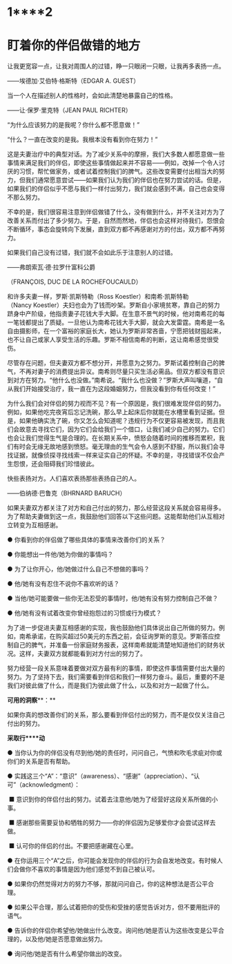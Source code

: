    

# **1****2**

# **盯****着****你****的****伴****侣****做****错****的****地****方**

让我更宽容一点，让我对周围人的过错，睁一只眼闭一只眼，让我再多表扬一点。

——埃德加·艾伯特·格斯特（EDGAR A. GUEST）

当一个人在描述别人的性格时，会如此清楚地暴露自己的性格。

——让·保罗·里克特（JEAN PAUL RICHTER）

“为什么应该努力的是我呢？你什么都不愿意做！”

“什么？一直在改变的是我。我根本没有看到你在努力！”

这是夫妻治疗中的典型对话。为了减少关系中的摩擦，我们大多数人都愿意做一些事情来满足我们的伴侣，即使这些事情做起来并不容易——例如，改掉一个令人讨厌的习惯，帮忙做家务，或者试着控制我们的脾气。这些改变需要付出相当大的努力，但我们通常愿意尝试——如果我们认为我们的伴侣也在努力尝试的话。但是，如果我们的伴侣似乎不愿与我们一样付出努力，我们就会感到不满，自己也会变得不那么努力。

不幸的是，我们很容易注意到伴侣做错了什么，没有做到什么，并不关注对方为了改善关系而付出了多少努力。于是，自然而然地，伴侣也会这样对待我们，怨恨会不断循环，事态会旋转向下发展，直到双方都不再感谢对方的付出，双方都不再努力。

如果我们自己没有过错，我们就不会如此乐于注意别人的过错。

——弗朗索瓦·德·拉罗什富科公爵

（FRANÇOIS, DUC DE LA ROCHEFOUCAULD）

和许多夫妻一样，罗斯·凯斯特勒（Ross Koestler）和南希·凯斯特勒（Nancy Koestler）夫妇也会为了钱而吵架。罗斯自小家境贫寒，靠自己的努力跻身中产阶级，他指责妻子花钱大手大脚。在生意不景气的时候，他对南希花的每一笔钱都提出了质疑。一旦他认为南希花钱大手大脚，就会大发雷霆。南希是一名自由摄影师，在一个富裕的家庭长大，她认为罗斯非常吝啬，宁愿把钱财囤起来，也不让自己或家人享受生活的乐趣。罗斯不相信南希的判断，这让南希感觉很受伤。

尽管存在问题，但夫妻双方都不想分开，并愿意为之努力。罗斯试着控制自己的脾气，不再对妻子的消费提出异议。南希则尽量只买生活必需品。但双方都没有意识到对方在努力。“他什么也没做。”南希说。“我什么也没做？”罗斯大声叫嚷道，“自从我们开始接受治疗，我一直在为这段婚姻努力，但我没看到你有任何改变！”

为什么我们会对伴侣的努力视而不见？有一个原因是，我们很难发现伴侣的努力。例如，如果他吃完夜宵后忘记洗碗，那么早上起床后你就能在水槽里看到证据。但是，如果他确实洗了碗，你又怎么会知道呢？违规行为不仅更容易被发现，而且我们会故意去寻找它们，因为它们会给我们一个借口，让我们减少自己的努力。它们也会让我们觉得生气是合理的。在长期关系中，愤怒会随着时间的推移而累积，我们有时会无缘无故地感到愤怒。毫无理由的生气会令人感到不舒服，所以我们会寻找证据，就像侦探寻找线索一样来证实自己的怀疑。不幸的是，寻找错误不仅会产生怨恨，还会阻碍我们珍惜彼此。

快些表扬对方。人们喜欢表扬那些表扬自己的人。

——伯纳德·巴鲁克（BHRNARD BARUCH）

如果夫妻双方都关注了对方和自己付出的努力，那么经营这段关系就会容易得多。为了帮助夫妻做到这一点，我鼓励他们回答以下这些问题。这能帮助他们从互相对立转变为互相感谢。

● 你看到你的伴侣做了哪些具体的事情来改善你们的关系？

● 你能想出一件他/她为你做的事情吗？

● 为了让你开心，他/她做过什么自己不想做的事吗？

● 他/她有没有忍住不说你不喜欢听的话？

● 当他/她可能要做一些你无法忍受的事情时，他/她有没有努力控制自己不做？

● 他/她有没有试着改变你曾经抱怨过的习惯或行为模式？

为了进一步促进夫妻互相感谢的实现，我也鼓励他们具体说出自己所做的努力。例如，南希承诺，在购买超过50美元的东西之前，会征询罗斯的意见。罗斯答应控制自己的脾气，并准备一份家庭财务报表，这样南希就能清楚地知道他们的财务状况。这样，夫妻双方就都能看到对方付出的努力了。

努力经营一段关系意味着要做对双方最有利的事情，即使这件事情需要付出大量的努力。为了坚持下去，我们需要看到伴侣和我们一样努力奋斗。最后，重要的不是我们对彼此做了什么，而是我们为彼此做了什么，以及和对方一起做了什么。

**可****用****的****洞****察****：**

如果你真的想改善你们的关系，那么要看到伴侣付出的努力，而不是仅仅关注自己付出的努力。

**采****取****行****动**

● 当你认为你的伴侣没有尽到他/她的责任时，问问自己，气愤和吹毛求疵对你或你们的关系是否有帮助。

● 实践这三个“A”：“意识”（awareness）、“感谢”（appreciation）、“认可”（acknowledgment）：

 ■ 意识到你的伴侣付出的努力。试着去注意他/她为了经营好这段关系所做的小事。

 ■ 感谢那些需要妥协和牺牲的努力——你的伴侣因为足够爱你才会尝试这样去做。

 ■ 认可你的伴侣的付出。不要把感谢藏在心里。

● 在你运用三个“A”之后，你可能会发现你的伴侣的行为会自发地改变。有时候人们会做你不喜欢的事情是因为他们感觉不到自己被认可。

● 如果你仍然觉得对方的努力不够，那就问问自己，你的这种想法是否公平合理。

● 如果公平合理，那么试着把你的受伤和受挫的感觉告诉对方，但不要用批评的语气。

● 告诉你的伴侣你希望他/她做出什么改变。询问他/她是否认为这些改变是公平合理的，以及他/她是否愿意做出努力。

● 询问他/她是否有什么希望你做出的改变。